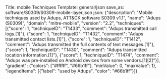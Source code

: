 Title: mobile Techniques
Template: general/json
save_as: software/S0309/S0309-mobile-layer.json
json: {"description": "Mobile techniques used by Adups, ATT&CK software S0309 v1.1", "name": "Adups (S0309)", "domain": "mitre-mobile", "version": "2.2", "techniques": [{"score": 1, "techniqueID": "T1433", "comment": "Adups transmitted call logs.[1]"}, {"score": 1, "techniqueID": "T1432", "comment": "Adups transmitted contact lists.[1]"}, {"score": 1, "techniqueID": "T1412", "comment": "Adups transmitted the full contents of text messages.[1]"}, {"score": 1, "techniqueID": "T1430", "comment": "Adups transmitted location information.[1]"}, {"score": 1, "techniqueID": "T1474", "comment": "Adups was pre-installed on Android devices from some vendors.[1][2]"}], "gradient": {"colors": ["#ffffff", "#66b1ff"], "minValue": 0, "maxValue": 1}, "legendItems": [{"label": "used by Adups", "color": "#66b1ff"}]}